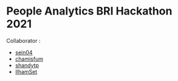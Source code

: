 # People Analytics BRI Hackathon 2021

Collaborator : 
- [sein04](https://github.com/sein04)
- [chamisfum](https://github.com/chamisfum)
- [shandytp](https://github.com/shandytp)
- [IlhamSet](https://github.com/IlhamSet)
